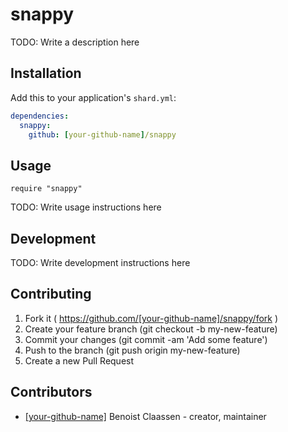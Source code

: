 # snappy

TODO: Write a description here

## Installation


Add this to your application's `shard.yml`:

```yaml
dependencies:
  snappy:
    github: [your-github-name]/snappy
```


## Usage


```crystal
require "snappy"
```


TODO: Write usage instructions here

## Development

TODO: Write development instructions here

## Contributing

1. Fork it ( https://github.com/[your-github-name]/snappy/fork )
2. Create your feature branch (git checkout -b my-new-feature)
3. Commit your changes (git commit -am 'Add some feature')
4. Push to the branch (git push origin my-new-feature)
5. Create a new Pull Request

## Contributors

- [[your-github-name]](https://github.com/[your-github-name]) Benoist Claassen - creator, maintainer
